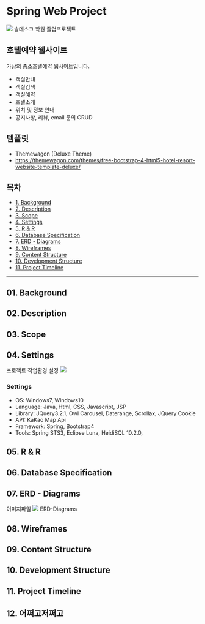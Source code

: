 # Spring Web Project
<img src="https://github.com/khe0124/PineTree_Hotel/blob/master/ppt/main.JPG?raw=true">
솔데스크 학원 졸업프로젝트

## 호텔예약 웹사이트
가상의 중소호텔예약 웹사이트입니다.
- 객실안내
- 객실검색
- 객실예약
- 호텔소개
- 위치 및 정보 안내
- 공지사항, 리뷰, email 문의 CRUD

## 템플릿
- Themewagon (Deluxe Theme)
- https://themewagon.com/themes/free-bootstrap-4-html5-hotel-resort-website-template-deluxe/


## 목차
- <a href="#01-background">1. Background</a>
- <a href="#02-description">2. Description</a>
- <a href="#03-scope">3. Scope</a>
- <a href="#04-settings">4. Settings</a>
- <a href="#05-r--r">5. R & R</a>
- <a href="#06-database-specification">6. Database Specification</a>
- <a href="#07-erd---diagrams">7. ERD - Diagrams</a>
- <a href="#08-wireframes">8. Wireframes</a>
- <a href="#09-content-structure">9. Content Structure</a>
- <a href="#10-development-structure">10. Development Structure</a>
- <a href="#11-project-timeline">11. Project Timeline</a>

<hr>

## 01. Background
## 02. Description
## 03. Scope
## 04. Settings
프로젝트 작업환경 설정
<img src="https://github.com/khe0124/PineTree_Hotel/blob/master/ppt/settings.JPG?raw=true">
### Settings
- OS: Windows7, Windows10
- Language: Java, Html, CSS, Javascript, JSP
- Library: JQuery3.2.1, Owl Carousel, Daterange, Scrollax, JQuery Cookie
- API: KaKao Map Api
- Framework: Spring, Bootstrap4
- Tools: Spring STS3, Eclipse Luna, HeidiSQL 10.2.0, 

## 05. R & R
## 06. Database Specification
## 07. ERD - Diagrams
이미지파일
<img src="https://github.com/khe0124/PineTree_Hotel/blob/master/ppt/erd.JPG?raw=true">
ERD-Diagrams
## 08. Wireframes
## 09. Content Structure
## 10. Development Structure
## 11. Project Timeline
## 12. 어쩌고저쩌고
 <br>
